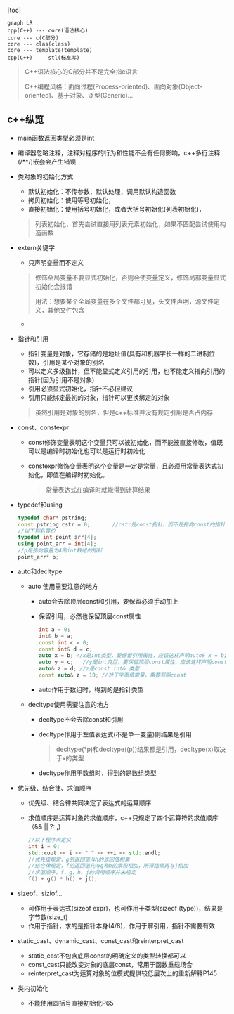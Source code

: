 [toc]

```mermaid
graph LR
cpp(C++) --- core(语法核心)
core --- c(C部分)
core --- clas(class)
core --- template(template)
cpp(C++) --- stl(标准库)
```

> C++语法核心的C部分并不是完全指c语言
>
> C++编程风格：面向过程(Process-oriented)、面向对象(Object-oriented)、基于对象、泛型(Generic)...

## c++纵览

* main函数返回类型必须是int

* 编译器忽略注释，注释对程序的行为和性能不会有任何影响，c++多行注释(/**/)嵌套会产生错误

* 类对象的初始化方式

  * 默认初始化：不传参数，默认处理，调用默认构造函数
  * 拷贝初始化：使用等号初始化，
  * 直接初始化：使用括号初始化，或者大括号初始化(列表初始化)，

  > 列表初始化，首先尝试直接用列表元素初始化，如果不匹配尝试使用构造函数

* extern关键字

  * 只声明变量而不定义 

  > 修饰全局变量不要显式初始化，否则会使变量定义，修饰局部变量显式初始化会报错
  >
  > 用法：想要某个全局变量在多个文件都可见，头文件声明，源文件定义，其他文件包含
  
  * 

* 指针和引用

  * 指针变量是对象，它存储的是地址值(具有和机器字长一样的二进制位数)，引用是某个对象的别名
  * 可以定义多级指针，但不能显式定义引用的引用，也不能定义指向引用的指针(因为引用不是对象)
  * 引用必须显式初始化，指针不必但建议
  * 引用只能绑定最初的对象，指针可以更换绑定的对象

  > 虽然引用是对象的别名，但是c++标准并没有规定引用是否占内存

* const、constexpr

  * const修饰变量表明这个变量只可以被初始化，而不能被直接修改，值既可以是编译时初始化也可以是运行时初始化

  * constexpr修饰变量表明这个变量是一定是常量，且必须用常量表达式初始化，即值在编译时初始化。

    > 常量表达式在编译时就能得到计算结果

* typedef和using

  ```c++
  typedef char* pstring;
  const pstring cstr = 0;		//cstr是const指针，而不是指向const的指针
  //以下别名等价
  typedef int point_arr[4];
  using point_arr = int[4];
  //p是指向容量为4的int数组的指针
  point_arr* p;
  ```

* auto和decltype

  * auto 使用需要注意的地方

    * auto会去除顶层const和引用，要保留必须手动加上

    * 保留引用，必然也保留顶层const属性

      ```c++
      int a = 0;
      int& b = a;
      const int c = 0;
      const int& d = c;
      auto x = b; //x是int类型，要保留引用属性，应该这样声明auto& x = b;
      auto y = c;	//y是int类型，要保留顶层const属性，应该这样声明const auto y = c;
      auto& z = d; //z是const int& 类型
      const auto& z = 10; //对于字面值常量，需要写明const 
      ```
      
    * auto作用于数组时，得到的是指针类型

  * decltype使用需要注意的地方

    * decltype不会去除const和引用

    * decltype作用于左值表达式(不是单一变量)则结果是引用

      > decltype(*p)和decltype((p))结果都是引用，decltype(x)取决于x的类型
      
    * decltype作用于数组时，得到的是数组类型

* 优先级、结合律、求值顺序

  * 优先级、结合律共同决定了表达式的运算顺序

  * 求值顺序是运算对象的求值顺序，c++只规定了四个运算符的求值顺序（&& || ?: ,)

    ```c++
    //以下程序未定义
    int i = 0;
    std::cout << i << " " << ++i << std::endl;
    //优先级规定，g的返回值与h的返回值相乘
    //结合律规定，f的返回值先与g和h的乘积相加，所得结果再与j相加
    //求值顺序，f，g，h，j的调用顺序并未规定
    f() + g() * h() + j();
    ```

* sizeof、siziof...

  * 可作用于表达式(sizeof expr)，也可作用于类型(sizeof (type))，结果是字节数(size_t)
  * 作用于指针，求的是指针本身(4/8)，作用于解引用，指针不需要有效

* static_cast、dynamic_cast、const_cast和reinterpret_cast

  * static_cast不包含底层const的明确定义的类型转换都可以
  * const_cast只能改变对象的底层const，常用于函数重载场合
  * reinterpret_cast为运算对象的位模式提供较低层次上的重新解释P145

* 类内初始化

  * 不能使用圆括号直接初始化P65